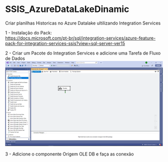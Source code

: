 # SSIS_AzureDataLakeDinamic
Criar planilhas Historicas no Azure Datalake 
ultilizando Integration Services 

1 - Instalação do Pack: <br> 
https://docs.microsoft.com/pt-br/sql/integration-services/azure-feature-pack-for-integration-services-ssis?view=sql-server-ver15

2 - Criar um Pacote do  Integration Services  e adicione uma Tarefa de Fluxo de Dados
![alt text](https://github.com/Lmanoel1994/SSIS_AzureDataLakeDinamic/blob/master/1.PNG)

3 -  Adicione o componente Origem OLE DB e faça  as conexão 
